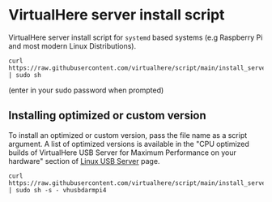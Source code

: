 # VirtualHere server install script

VirtualHere server install script for `systemd` based systems (e.g Raspberry
Pi and most modern Linux Distributions).

    curl https://raw.githubusercontent.com/virtualhere/script/main/install_server | sudo sh

(enter in your sudo password when prompted)

## Installing optimized or custom version

To install an optimized or custom version, pass the file name as a script
argument. A list of optimized versions is available in the "CPU optimized
builds of VirtualHere USB Server for Maximum Performance on your hardware"
section of [Linux USB Server](https://www.virtualhere.com/usb_server_software)
page.

    curl https://raw.githubusercontent.com/virtualhere/script/main/install_server | sudo sh -s - vhusbdarmpi4
